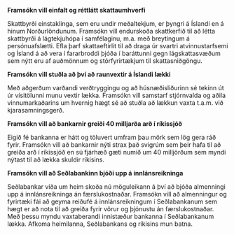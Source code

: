 **Framsókn vill einfalt og réttlátt skattaumhverfi**

Skattbyrði einstaklinga, sem eru undir meðaltekjum, er þyngri á Íslandi en á hinum Norðurlöndunum. Framsókn vill endurskoða skattkerfið til að létta skattbyrði á lágtekjuhópa í samfélaginu, m.a. með breytingum á persónuafslætti.
Efla þarf skattaeftirlit til að draga úr svartri atvinnustarfsemi og Ísland á að vera í fararbroddi þjóða í baráttunni gegn lágskattasvæðum sem nýtt eru af auðmönnum og stórfyrirtækjum til skattasniðgöngu.

**Framsókn vill stuðla að því að raunvextir á Íslandi lækki**

Með aðgerðum varðandi verðtryggingu og að húsnæðisliðurinn sé tekinn út úr vísitölunni munu vextir lækka. Framsókn vill samstarf stjórnvalda og aðila vinnumarkaðarins um hvernig hægt sé að stuðla að lækkun vaxta t.a.m. við kjarasamningsgerð.

**Framsókn vill að bankarnir greiði 40 milljarða arð í ríkissjóð**

Eigið fé bankanna er hátt og töluvert umfram þau mörk sem lög gera ráð fyrir. Framsókn vill að bankarnir nýti strax það svigrúm sem þeir hafa til að greiða arð í ríkissjóð en sú fjárhæð gæti numið um 40 milljörðum sem myndi nýtast til að lækka skuldir ríkisins.

**Framsókn vill að Seðlabankinn bjóði upp á innlánsreikninga**

Seðlabankar víða um heim skoða nú möguleikann á því að bjóða almenningi upp á innlánsreikninga án færslukostnaðar. Framsókn vill að almenningur og fyrirtæki fái að geyma reiðufé á innlánsreikningum í Seðlabankanum sem hægt er að nota til að greiða fyrir vörur og þjónustu án færslukostnaðar. Með þessu myndu vaxtaberandi innistæður bankanna í Seðlabankanum lækka. Afkoma heimilanna, Seðlabankans og ríkisins mun batna.
